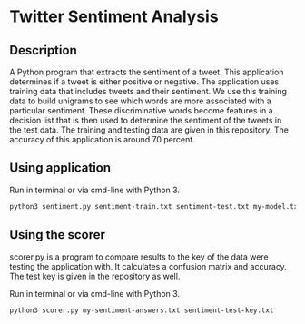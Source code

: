 # Twitter Sentiment Analysis
## Description
A Python program that extracts the sentiment of a tweet. This application determines if a tweet is either positive or negative. 
The application uses training data that includes tweets and their sentiment. We use this training data to build unigrams to see which words are more associated
with a particular sentiment. These discriminative words become features in a decision list that is then used to determine the sentiment of the tweets in the test data. The training and testing data are given in this repository. The accuracy of
this application is around 70 percent.

## Using application
Run in terminal or via cmd-line with Python 3.

```bash
python3 sentiment.py sentiment-train.txt sentiment-test.txt my-model.txt > my-sentiment-answers.txt
```

## Using the scorer
scorer.py is a program to compare results to the key of the data were testing the application with. 
It calculates a confusion matrix and accuracy. The test key is given in the repository as well.

Run in terminal or via cmd-line with Python 3.
```bash
python3 scorer.py my-sentiment-answers.txt sentiment-test-key.txt
```

